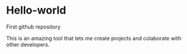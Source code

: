 # Hello-world
First github repository

This is an amazing tool that lets me create projects and colaborate with other developers.

